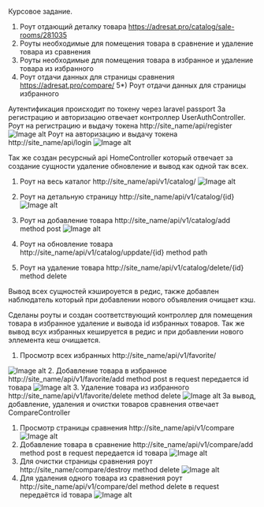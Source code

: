 Курсовое задание.
1) Роут отдающий деталку товара https://adresat.pro/catalog/sale-rooms/281035
2) Роуты необходимые для помещения товара в сравнение и удаление товара из сравнения
3) Роуты необходимые для помещения товара в избранное и удаление товара из избранного
4) Роут отдачи данных для страницы сравнения https://adresat.pro/compare/
5*) Роут отдачи данных для страницы избранного

Аутентификация происходит по токену через laravel passport За регистрацию и авторизацию отвечает контроллер
UserAuthController.
Роут на регистрацию и выдачу токена http://site_name/api/register
![Image alt](Screenshot_1.png)
Роут на авторизацию и выдачу токена http://site_name/api/login
![Image alt](Screenshot_1.png)

Так же создан ресурсный api HomeController который отвечает за создание сущности удаление обновление
и вывод как одной так всех.
1. Роут на весь каталог  http://site_name/api/v1/catalog/
![Image alt](Screenshot_4.png)
2. Роут на детальную страницу http://site_name/api/v1/catalog/{id}
![Image alt](Screenshot_5.png)
3. Роут на добавление товара http://site_name/api/v1/catalog/add method post 
![Image alt](Screenshot_3.png)
4. Роут на обновление товара http://site_name/api/v1/catalog/uppdate/{id} method path

5. Роут на удаление товара http://site_name/api/v1/catalog/delete/{id} method delete

Вывод всех сущностей кэшироуется в редис, также добавлен наблюдатель который при добавлении нового
объявления очищает кэш.

Сделаны роуты и создан соответствующий контроллер для помещения товара в избранное удаление и 
вывода id избранных товаров. Так же вывод всух избранных кешируется в редис и при добавлении нового
эллемента кеш очищается.
1. Просмотр всех избранных http://site_name/api/v1/favorite/

![Image alt](Screenshot_7.png)
2. Добавление товара в избранное http://site_name/api/v1/favorite/add method post в request передается id товара
![Image alt](Screenshot_6.png)
3. Удаление товара из избранного http://site_name/api/v1/favorite/delete method delete
![Image alt](Screenshot_8.png)
За вывод, добавление, удаления и очистки товаров сравнения отвечает CompareController
1. Просмотр страницы сравнения http://site_name/api/v1/compare
![Image alt](Screenshot_10.png)
2. Добавление товара в сравнение http://site_name/api/v1/compare/add method post в request передается 
id товара
![Image alt](Screenshot_9.png)
3. Для очистки страницы сравнения роут http://site_name/compare/destroy method delete
![Image alt](Screenshot_11.png)
4. Для удаления одного товара из сравнения роут http://site_name/api/v1/compare/del method delete в request
передаётся id товара
![Image alt](Screenshot_13.png)



